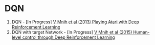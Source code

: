 # DQN


1. DQN - [In Progress] [V Mnih et al (2013) Playing Atari with Deep Reinforcement Learning](https://arxiv.org/abs/1312.5602)
2. DQN with target Network - [In Progress] [V Mnih et al (2015) Human-level control through Deep Reinforcement Learning](https://www.nature.com/articles/nature14236.pdf)
